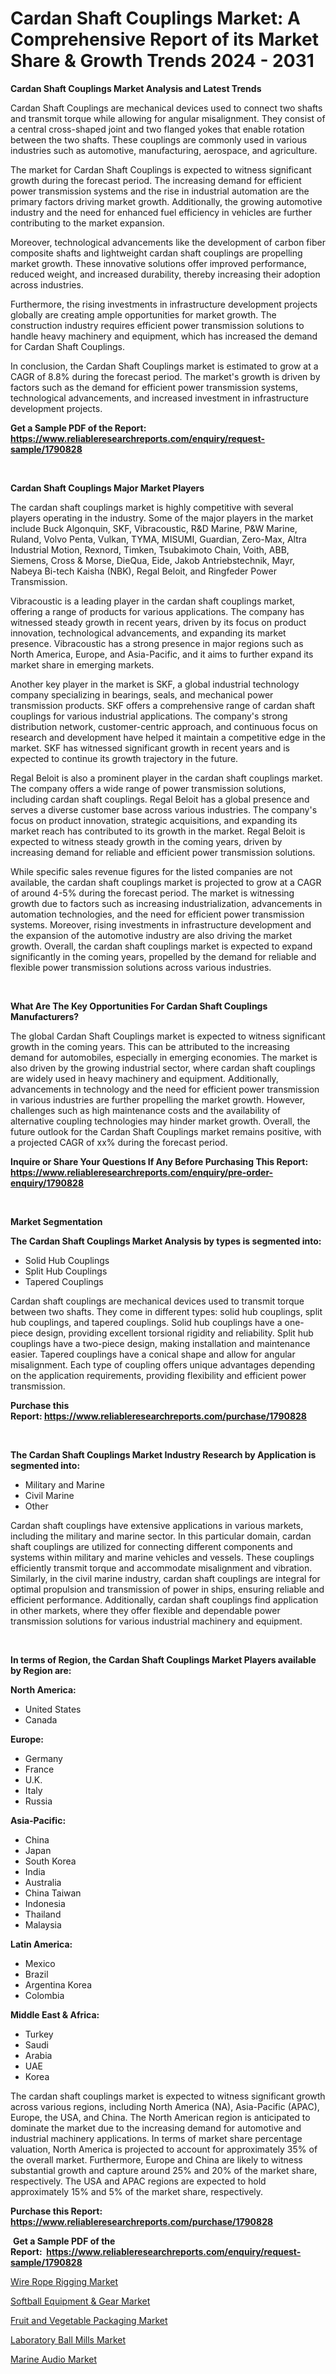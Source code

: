 <p><h1>Cardan Shaft Couplings Market: A Comprehensive Report of its Market Share & Growth Trends 2024 - 2031</h1></p><p><strong>Cardan Shaft Couplings Market Analysis and Latest Trends</strong></p>
<p><p>Cardan Shaft Couplings are mechanical devices used to connect two shafts and transmit torque while allowing for angular misalignment. They consist of a central cross-shaped joint and two flanged yokes that enable rotation between the two shafts. These couplings are commonly used in various industries such as automotive, manufacturing, aerospace, and agriculture.</p><p>The market for Cardan Shaft Couplings is expected to witness significant growth during the forecast period. The increasing demand for efficient power transmission systems and the rise in industrial automation are the primary factors driving market growth. Additionally, the growing automotive industry and the need for enhanced fuel efficiency in vehicles are further contributing to the market expansion.</p><p>Moreover, technological advancements like the development of carbon fiber composite shafts and lightweight cardan shaft couplings are propelling market growth. These innovative solutions offer improved performance, reduced weight, and increased durability, thereby increasing their adoption across industries.</p><p>Furthermore, the rising investments in infrastructure development projects globally are creating ample opportunities for market growth. The construction industry requires efficient power transmission solutions to handle heavy machinery and equipment, which has increased the demand for Cardan Shaft Couplings.</p><p>In conclusion, the Cardan Shaft Couplings market is estimated to grow at a CAGR of 8.8% during the forecast period. The market's growth is driven by factors such as the demand for efficient power transmission systems, technological advancements, and increased investment in infrastructure development projects.</p></p>
<p><strong>Get a Sample PDF of the Report:&nbsp; <a href="https://www.reliableresearchreports.com/enquiry/request-sample/1790828">https://www.reliableresearchreports.com/enquiry/request-sample/1790828</a></strong></p>
<p>&nbsp;</p>
<p><strong>Cardan Shaft Couplings Major Market Players</strong></p>
<p><p>The cardan shaft couplings market is highly competitive with several players operating in the industry. Some of the major players in the market include Buck Algonquin, SKF, Vibracoustic, R&D Marine, P&W Marine, Ruland, Volvo Penta, Vulkan, TYMA, MISUMI, Guardian, Zero-Max, Altra Industrial Motion, Rexnord, Timken, Tsubakimoto Chain, Voith, ABB, Siemens, Cross & Morse, DieQua, Eide, Jakob Antriebstechnik, Mayr, Nabeya Bi-tech Kaisha (NBK), Regal Beloit, and Ringfeder Power Transmission.</p><p>Vibracoustic is a leading player in the cardan shaft couplings market, offering a range of products for various applications. The company has witnessed steady growth in recent years, driven by its focus on product innovation, technological advancements, and expanding its market presence. Vibracoustic has a strong presence in major regions such as North America, Europe, and Asia-Pacific, and it aims to further expand its market share in emerging markets.</p><p>Another key player in the market is SKF, a global industrial technology company specializing in bearings, seals, and mechanical power transmission products. SKF offers a comprehensive range of cardan shaft couplings for various industrial applications. The company's strong distribution network, customer-centric approach, and continuous focus on research and development have helped it maintain a competitive edge in the market. SKF has witnessed significant growth in recent years and is expected to continue its growth trajectory in the future.</p><p>Regal Beloit is also a prominent player in the cardan shaft couplings market. The company offers a wide range of power transmission solutions, including cardan shaft couplings. Regal Beloit has a global presence and serves a diverse customer base across various industries. The company's focus on product innovation, strategic acquisitions, and expanding its market reach has contributed to its growth in the market. Regal Beloit is expected to witness steady growth in the coming years, driven by increasing demand for reliable and efficient power transmission solutions.</p><p>While specific sales revenue figures for the listed companies are not available, the cardan shaft couplings market is projected to grow at a CAGR of around 4-5% during the forecast period. The market is witnessing growth due to factors such as increasing industrialization, advancements in automation technologies, and the need for efficient power transmission systems. Moreover, rising investments in infrastructure development and the expansion of the automotive industry are also driving the market growth. Overall, the cardan shaft couplings market is expected to expand significantly in the coming years, propelled by the demand for reliable and flexible power transmission solutions across various industries.</p></p>
<p>&nbsp;</p>
<p><strong>What Are The Key Opportunities For Cardan Shaft Couplings Manufacturers?</strong></p>
<p><p>The global Cardan Shaft Couplings market is expected to witness significant growth in the coming years. This can be attributed to the increasing demand for automobiles, especially in emerging economies. The market is also driven by the growing industrial sector, where cardan shaft couplings are widely used in heavy machinery and equipment. Additionally, advancements in technology and the need for efficient power transmission in various industries are further propelling the market growth. However, challenges such as high maintenance costs and the availability of alternative coupling technologies may hinder market growth. Overall, the future outlook for the Cardan Shaft Couplings market remains positive, with a projected CAGR of xx% during the forecast period.</p></p>
<p><strong>Inquire or Share Your Questions If Any Before Purchasing This Report: <a href="https://www.reliableresearchreports.com/enquiry/pre-order-enquiry/1790828">https://www.reliableresearchreports.com/enquiry/pre-order-enquiry/1790828</a></strong></p>
<p>&nbsp;</p>
<p><strong>Market Segmentation</strong></p>
<p><strong>The Cardan Shaft Couplings Market Analysis by types is segmented into:</strong></p>
<p><ul><li>Solid Hub Couplings</li><li>Split Hub Couplings</li><li>Tapered Couplings</li></ul></p>
<p><p>Cardan shaft couplings are mechanical devices used to transmit torque between two shafts. They come in different types: solid hub couplings, split hub couplings, and tapered couplings. Solid hub couplings have a one-piece design, providing excellent torsional rigidity and reliability. Split hub couplings have a two-piece design, making installation and maintenance easier. Tapered couplings have a conical shape and allow for angular misalignment. Each type of coupling offers unique advantages depending on the application requirements, providing flexibility and efficient power transmission.</p></p>
<p><strong>Purchase this Report:&nbsp;<a href="https://www.reliableresearchreports.com/purchase/1790828">https://www.reliableresearchreports.com/purchase/1790828</a></strong></p>
<p>&nbsp;</p>
<p><strong>The Cardan Shaft Couplings Market Industry Research by Application is segmented into:</strong></p>
<p><ul><li>Military and Marine</li><li>Civil Marine</li><li>Other</li></ul></p>
<p><p>Cardan shaft couplings have extensive applications in various markets, including the military and marine sector. In this particular domain, cardan shaft couplings are utilized for connecting different components and systems within military and marine vehicles and vessels. These couplings efficiently transmit torque and accommodate misalignment and vibration. Similarly, in the civil marine industry, cardan shaft couplings are integral for optimal propulsion and transmission of power in ships, ensuring reliable and efficient performance. Additionally, cardan shaft couplings find application in other markets, where they offer flexible and dependable power transmission solutions for various industrial machinery and equipment.</p></p>
<p>&nbsp;</p>
<p><strong>In terms of Region, the Cardan Shaft Couplings Market Players available by Region are:</strong></p>
<p>
    <p> <strong> North America: </strong>
        <ul>
            <li>United States</li>
            <li>Canada</li>
        </ul>
        </p> 
    <p> <strong> Europe: </strong>
        <ul>
            <li>Germany</li>
            <li>France</li>
            <li>U.K.</li>
            <li>Italy</li>
            <li>Russia</li>
        </ul>
        </p> 
    <p> <strong> Asia-Pacific: </strong>
        <ul>
            <li>China</li>
            <li>Japan</li>
            <li>South Korea</li>
            <li>India</li>
            <li>Australia</li>
            <li>China Taiwan</li>
            <li>Indonesia</li>
            <li>Thailand</li>
            <li>Malaysia</li>
        </ul>
        </p> 
    <p> <strong> Latin America: </strong>
        <ul>
            <li>Mexico</li>
            <li>Brazil</li>
            <li>Argentina Korea</li>
            <li>Colombia</li>
        </ul>
        </p> 
    <p> <strong> Middle East & Africa: </strong>
        <ul>
            <li>Turkey</li>
            <li>Saudi</li>
            <li>Arabia</li>
            <li>UAE</li>
            <li>Korea</li>
        </ul>
    </p>
    </p>
<p><p>The cardan shaft couplings market is expected to witness significant growth across various regions, including North America (NA), Asia-Pacific (APAC), Europe, the USA, and China. The North American region is anticipated to dominate the market due to the increasing demand for automotive and industrial machinery applications. In terms of market share percentage valuation, North America is projected to account for approximately 35% of the overall market. Furthermore, Europe and China are likely to witness substantial growth and capture around 25% and 20% of the market share, respectively. The USA and APAC regions are expected to hold approximately 15% and 5% of the market share, respectively.</p></p>
<p><strong>Purchase this Report: <a href="https://www.reliableresearchreports.com/purchase/1790828">https://www.reliableresearchreports.com/purchase/1790828</a></strong></p>
<p>&nbsp;<strong>Get a Sample PDF of the Report:&nbsp;&nbsp;<a href="https://www.reliableresearchreports.com/enquiry/request-sample/1790828">https://www.reliableresearchreports.com/enquiry/request-sample/1790828</a></strong></p>
<p><strong></strong></p>
<p><p><a href="https://github.com/kuntayevaz/Market-Research-Report-List-2/blob/main/wire-rope-rigging-market.md">Wire Rope Rigging Market</a></p><p><a href="https://medium.com/@susanwest38/softball-equipment-amp-gear-market-furnishes-information-on-market-share-market-trends-and-fb7d0de96e3e">Softball Equipment & Gear Market</a></p><p><a href="https://medium.com/@susanwest38/fruit-and-vegetable-packaging-market-analysis-and-sze-forecasted-for-period-from-2023-to-2030-355779137e23">Fruit and Vegetable Packaging Market</a></p><p><a href="https://github.com/Krish2023na/Market-Research-Report-List-2/blob/main/laboratory-ball-mills-market.md">Laboratory Ball Mills Market</a></p><p><a href="https://medium.com/@susanwest38/marine-audio-market-exploring-market-share-market-trends-and-future-growth-c0b3a8397f54">Marine Audio Market</a></p></p>